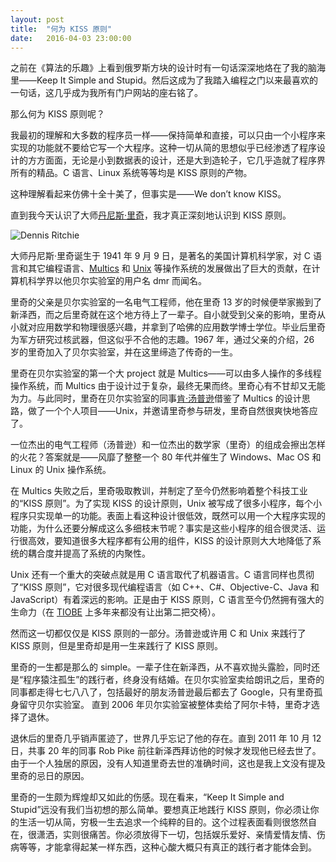 ```yaml
---
layout: post
title:  "何为 KISS 原则"
date:   2016-04-03 23:00:00
---
```


之前在《算法的乐趣》上看到俄罗斯方块的设计时有一句话深深地烙在了我的脑海里——Keep It Simple and Stupid。然后这成为了我踏入编程之门以来最喜欢的一句话，这几乎成为我所有门户网站的座右铭了。

那么何为 KISS 原则呢？

我最初的理解和大多数的程序员一样——保持简单和直接，可以只由一个小程序来实现的功能就不要给它写一个大程序。这种一切从简的思想似乎已经渗透了程序设计的方方面面，无论是小到数据表的设计，还是大到造轮子，它几乎造就了程序界所有的精品。C 语言、Linux 系统等等均是 KISS 原则的产物。

这种理解看起来仿佛十全十美了，但事实是——We don’t know KISS。

直到我今天认识了大师[丹尼斯·里奇][dennis_profile]，我才真正深刻地认识到 KISS 原则。

![Dennis Ritchie][dennis_avatar]

大师丹尼斯·里奇诞生于 1941 年 9 月 9 日，是著名的美国计算机科学家，对 C 语言和其它编程语言、[Multics][multics] 和 [Unix][unix] 等操作系统的发展做出了巨大的贡献，在计算机科学界以他贝尔实验室的用户名 dmr 而闻名。

里奇的父亲是贝尔实验室的一名电气工程师，他在里奇 13 岁的时候便举家搬到了新泽西，而之后里奇就在这个地方待上了一辈子。自小就受到父亲的影响，里奇从小就对应用数学和物理很感兴趣，并拿到了哈佛的应用数学博士学位。毕业后里奇为军方研究过核武器，但这似乎不合他的志趣。1967 年，通过父亲的介绍，26 岁的里奇加入了贝尔实验室，并在这里缔造了传奇的一生。

里奇在贝尔实验室的第一个大 project 就是 Multics——可以由多人操作的多线程操作系统，而 Multics 由于设计过于复杂，最终无果而终。里奇心有不甘却又无能为力。与此同时，里奇在贝尔实验室的同事[肯·汤普逊][ken_profile]借鉴了 Multics 的设计思路，做了一个个人项目——Unix，并邀请里奇参与研发，里奇自然很爽快地答应了。

一位杰出的电气工程师（汤普逊）和一位杰出的数学家（里奇）的组成会擦出怎样的火花？答案就是——风靡了整整一个 80 年代并催生了 Windows、Mac OS 和 Linux 的 Unix 操作系统。

在 Multics 失败之后，里奇吸取教训，并制定了至今仍然影响着整个科技工业的“KISS 原则”。为了实现 KISS 的设计原则，Unix 被写成了很多小程序，每个小程序只实现单一的功能。表面上看这种设计很低效，既然可以用一个大程序实现的功能，为什么还要分解成这么多细枝末节呢？事实是这些小程序的组合很灵活、运行很高效，要知道很多大程序都有公用的组件，KISS 的设计原则大大地降低了系统的耦合度并提高了系统的内聚性。

Unix 还有一个重大的突破点就是用 C 语言取代了机器语言。C 语言同样也贯彻了“KISS 原则”，它对很多现代编程语言（如 C++、C#、Objective-C、Java 和 JavaScript）有着深远的影响。正是由于 KISS 原则，C 语言至今仍然拥有强大的生命力（在 [TIOBE][tiobe] 上多年来都没有让出第二把交椅）。

然而这一切都仅仅是 KISS 原则的一部分。汤普逊或许用 C 和 Unix 来践行了 KISS 原则，但是里奇却是用一生来践行了 KISS 原则。

里奇的一生都是那么的 simple。一辈子住在新泽西，从不喜欢抛头露脸，同时还是“程序猿注孤生”的践行者，终身没有结婚。在贝尔实验室卖给朗讯之后，里奇的同事都走得七七八八了，包括最好的朋友汤普逊最后都去了 Google，只有里奇孤身留守贝尔实验室。 直到 2006 年贝尔实验室被整体卖给了阿尔卡特，里奇才选择了退休。

退休后的里奇几乎销声匿迹了，世界几乎忘记了他的存在。直到 2011 年 10 月 12 日，共事 20 年的同事 Rob Pike 前往新泽西拜访他的时候才发现他已经去世了。由于一个人独居的原因，没有人知道里奇去世的准确时间，这也是我上文没有提及里奇的忌日的原因。

里奇的一生颇为辉煌却又如此的伤感。现在看来，“Keep It Simple and Stupid”远没有我们当初想的那么简单。要想真正地践行 KISS 原则，你必须让你的生活一切从简，穷极一生去追求一个纯粹的目的。这个过程表面看则很悠然自在，很潇洒，实则很痛苦。你必须放得下一切，包括娱乐爱好、亲情爱情友情、伤病等等，才能拿得起某一样东西，这种心酸大概只有真正的践行者才能体会到。

[dennis_profile]: https://en.wikipedia.org/wiki/Dennis_Ritchie
[dennis_avatar]: http://image.beekka.com/blog/201110/bg2011102503.jpg
[ken_profile]: https://en.wikipedia.org/wiki/Ken_Thompson
[multics]: https://en.wikipedia.org/wiki/Multics
[unix]: https://en.wikipedia.org/wiki/Unix
[tiobe]: https://www.tiobe.com/tiobe-index/
